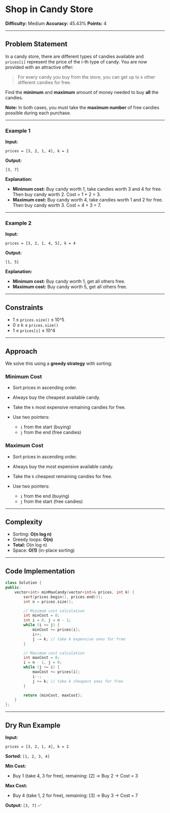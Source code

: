 # Shop in Candy Store

**Difficulty:** Medium
**Accuracy:** 45.43%
**Points:** 4

---

## Problem Statement

In a candy store, there are different types of candies available and `prices[i]` represent the price of the i-th type of candy. You are now provided with an attractive offer:

> For every candy you buy from the store, you can get up to `k` other different candies for free.

Find the **minimum** and **maximum** amount of money needed to buy **all** the candies.

**Note:** In both cases, you must take the **maximum number** of free candies possible during each purchase.

---

### Example 1

**Input:**

```
prices = [3, 2, 1, 4], k = 2
```

**Output:**

```
[3, 7]
```

**Explanation:**

* **Minimum cost:** Buy candy worth 1, take candies worth 3 and 4 for free. Then buy candy worth 2. Cost = 1 + 2 = 3.
* **Maximum cost:** Buy candy worth 4, take candies worth 1 and 2 for free. Then buy candy worth 3. Cost = 4 + 3 = 7.

---

### Example 2

**Input:**

```
prices = [3, 2, 1, 4, 5], k = 4
```

**Output:**

```
[1, 5]
```

**Explanation:**

* **Minimum cost:** Buy candy worth 1, get all others free.
* **Maximum cost:** Buy candy worth 5, get all others free.

---

## Constraints

* 1 ≤ `prices.size()` ≤ 10^5
* 0 ≤ k ≤ `prices.size()`
* 1 ≤ `prices[i]` ≤ 10^4

---

## Approach

We solve this using a **greedy strategy** with sorting:

### Minimum Cost

* Sort prices in ascending order.
* Always buy the cheapest available candy.
* Take the `k` most expensive remaining candies for free.
* Use two pointers:

  * `i` from the start (buying)
  * `j` from the end (free candies)

### Maximum Cost

* Sort prices in ascending order.
* Always buy the most expensive available candy.
* Take the `k` cheapest remaining candies for free.
* Use two pointers:

  * `i` from the end (buying)
  * `j` from the start (free candies)

---

## Complexity

* Sorting: **O(n log n)**
* Greedy loops: **O(n)**
* **Total:** O(n log n)
* Space: **O(1)** (in-place sorting)

---

## Code Implementation

```cpp
class Solution {
public:
    vector<int> minMaxCandy(vector<int>& prices, int k) {
        sort(prices.begin(), prices.end());
        int n = prices.size();

        // Minimum cost calculation
        int minCost = 0;
        int i = 0, j = n - 1;
        while (i <= j) {
            minCost += prices[i];
            i++;
            j -= k; // take k expensive ones for free
        }

        // Maximum cost calculation
        int maxCost = 0;
        i = n - 1, j = 0;
        while (j <= i) {
            maxCost += prices[i];
            i--;
            j += k; // take k cheapest ones for free
        }

        return {minCost, maxCost};
    }
};
```

---

## Dry Run Example

**Input:**

```
prices = [3, 2, 1, 4], k = 2
```

**Sorted:** `[1, 2, 3, 4]`

**Min Cost:**

* Buy 1 (take 4, 3 for free), remaining: \[2] → Buy 2 → Cost = 3

**Max Cost:**

* Buy 4 (take 1, 2 for free), remaining: \[3] → Buy 3 → Cost = 7

**Output:** `[3, 7]` ✅
